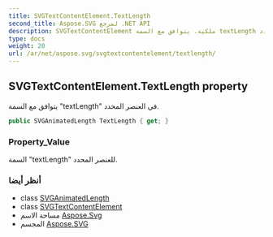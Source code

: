 ```yaml
---
title: SVGTextContentElement.TextLength
second_title: Aspose.SVG لمرجع .NET API
description: SVGTextContentElement ملكية. يتوافق مع السمة textLength في العنصر المحدد.
type: docs
weight: 20
url: /ar/net/aspose.svg/svgtextcontentelement/textlength/
---
```

## SVGTextContentElement.TextLength property

يتوافق مع السمة "textLength" في العنصر المحدد.

```csharp
public SVGAnimatedLength TextLength { get; }
```

### Property_Value

السمة "textLength" للعنصر المحدد.

### أنظر أيضا

* class [SVGAnimatedLength](../../../aspose.svg.datatypes/svganimatedlength/)
* class [SVGTextContentElement](../)
* مساحة الاسم [Aspose.Svg](../../svgtextcontentelement/)
* المجسم [Aspose.SVG](../../../)


